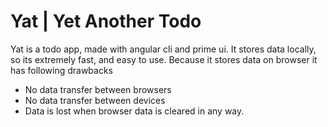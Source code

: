 # Yat | Yet Another Todo

Yat is a todo app, made with angular cli and prime ui.
It stores data locally, so its extremely fast, and easy to use.
Because it stores data on browser it has following drawbacks

- No data transfer between browsers
- No data transfer between devices
- Data is lost when browser data is cleared in any way.
